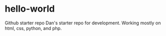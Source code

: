 # hello-world
Github starter repo
Dan's starter repo for development. Working mostly on html, css, python, and php.
